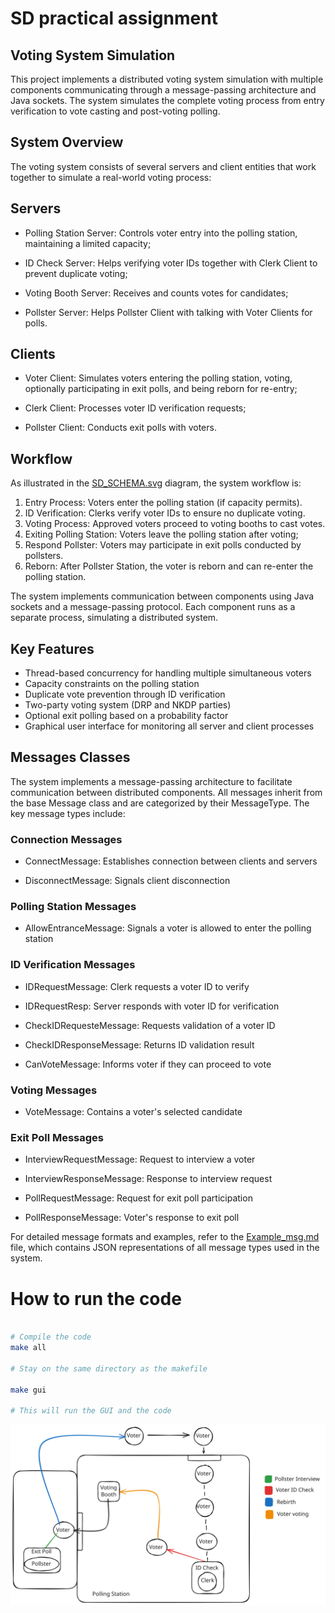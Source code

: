 # SD practical assignment
## Voting System Simulation

This project implements a distributed voting system simulation with multiple components communicating through a message-passing architecture and Java sockets. The system simulates the complete voting process from entry verification to vote casting and post-voting polling.

## System Overview

The voting system consists of several servers and client entities that work together to simulate a real-world voting process:

## Servers

- Polling Station Server: Controls voter entry into the polling station, maintaining a limited capacity;

- ID Check Server: Helps verifying voter IDs together with Clerk Client to prevent duplicate voting;

- Voting Booth Server: Receives and counts votes for candidates;

- Pollster Server: Helps Pollster Client with talking with Voter Clients for polls.

## Clients

- Voter Client: Simulates voters entering the polling station, voting, optionally participating in exit polls, and being reborn for re-entry;

- Clerk Client: Processes voter ID verification requests;

- Pollster Client: Conducts exit polls with voters.

## Workflow

As illustrated in the [SD_SCHEMA.svg](SD_SCHEMA.svg) diagram, the system workflow is:

  1. Entry Process: Voters enter the polling station (if capacity permits).
  2. ID Verification: Clerks verify voter IDs to ensure no duplicate voting.
  3. Voting Process: Approved voters proceed to voting booths to cast votes.
  4. Exiting Polling Station: Voters leave the polling station after voting;
  5. Respond Pollster: Voters may participate in exit polls conducted by pollsters.
  6. Reborn: After Pollster Station, the voter is reborn and can re-enter the polling station.

The system implements communication between components using Java sockets and a message-passing protocol. Each component runs as a separate process, simulating a distributed system.

## Key Features

- Thread-based concurrency for handling multiple simultaneous voters
- Capacity constraints on the polling station
- Duplicate vote prevention through ID verification
- Two-party voting system (DRP and NKDP parties)
- Optional exit polling based on a probability factor
- Graphical user interface for monitoring all server and client processes

## Messages Classes

The system implements a message-passing architecture to facilitate communication between distributed components. All messages inherit from the base Message class and are categorized by their MessageType. The key message types include:

### Connection Messages

- ConnectMessage: Establishes connection between clients and servers

- DisconnectMessage: Signals client disconnection

### Polling Station Messages

- AllowEntranceMessage: Signals a voter is allowed to enter the polling station

### ID Verification Messages

- IDRequestMessage: Clerk requests a voter ID to verify

- IDRequestResp: Server responds with voter ID for verification

- CheckIDRequesteMessage: Requests validation of a voter ID

- CheckIDResponseMessage: Returns ID validation result
- CanVoteMessage: Informs voter if they can proceed to vote

### Voting Messages

- VoteMessage: Contains a voter's selected candidate

### Exit Poll Messages

- InterviewRequestMessage: Request to interview a voter

- InterviewResponseMessage: Response to interview request

- PollRequestMessage: Request for exit poll participation

- PollResponseMessage: Voter's response to exit poll

For detailed message formats and examples, refer to the [Example_msg.md](Example_msg.md) file, which contains JSON representations of all message types used in the system.

# How to run the code
```bash

# Compile the code
make all

# Stay on the same directory as the makefile

make gui

# This will run the GUI and the code

```

![SD_SCHEMA](SD_SCHEMA.svg)